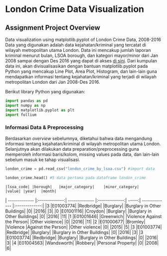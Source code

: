 # London Crime Data Visualization
## Assignment Project Overview

Data visualization using matplotlib.pyplot of London Crime Data, 2008-2016
Data yang digunakan adalah data kejahatan/kriminal yang tercatat di wilayah metropolitan utama London. Data ini mencakup jumlah laporan kriminal menurut bulan, LSOA borough, dan kategori mayor/minor dari Jan 2008 sampai dengan Des 2016 yang dapat di akses [di sini](https://www.kaggle.com/jboysen/london-crime). Dari kumpulan data ini, akan divisualisasikan dengan bantuan matplotlib.pyplot pada Python yang mencakup Line Plot, Area Plot, Histogram, dan lain-lain guna mendapatkan informasi tentang kejahatan/kriminal yang terjadi di wilayah metropolitan London dari Jan 2008-Des 2016.

Berikut library Python yang digunakan:
```python
import pandas as pd
import numpy as np
import matplotlib.pyplot as plt
import follium
```

### Informasi Data & Preprocessing

Berdasarkan _overview_ sebelumnya, diketahui bahwa data mengandung informasi tentang kejahatan/kriminal di wilayah metropolitan utama London. Selanjutnya akan dilakukan data preparation/preprocessing guna memperoleh informasi baris/kolom, missing values pada data, dan lain-lain sebelum masuk ke tahap visualisasi.
```python
london_crime = pd.read_csv("london_crime_by_lsoa.csv") #import data
```
```python
london_crime.head() #5 data pertama pada dataframe london_crime
```

	|lsoa_code|	|borough|	|major_category|	|minor_category|	|value|	|year|	|month|
| ------------- |:-------------:| ------------- |:-------------:| -----:| ------------- |:-------------:| 
|3	|E01003774|	|Redbridge|	|Burglary|	|Burglary in Other Buildings|	|0|	|2016|	|3|
|0	|E01001116|	|Croydon|	|Burglary|	|Burglary in Other Buildings|	|0|	|2016|	|11|
|1	|E01001646|	|Greenwich|	|Violence Against the Person|	|Other violence|	|0|	|2016|	|11|
|2	|E01000677|	|Bromley|	|Violence |Against the Person|	|Other violence|	|0|	|2015|	|5|
|3	|E01003774|	|Redbridge|	|Burglary|	|Burglary in Other Buildings|	|0|	|2016|	|3|
|3	|E01003774|	|Redbridge|	|Burglary|	|Burglary in Other Buildings|	|0|	|2016|	|3|
|4	|E01004563|	|Wandsworth|	|Robbery|	|Personal Property|	|0|	|2008|	|6|
